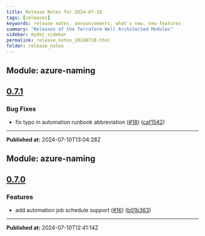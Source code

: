 ```yaml
---
title: Release Notes for 2024-07-10
tags: [releases]
keywords: release notes, announcements, what's new, new features
summary: "Releases of the Terraform Well Architected Modules"
sidebar: mydoc_sidebar
permalink: release_notes_20240710.html
folder: release_notes
---
```


## Module: azure-naming
## [0.7.1](https://github.com/CloudNationHQ/terraform-azure-naming/releases/tag/v0.7.1)


### Bug Fixes

* fix typo in automation runbook abbreviation ([#18](https://github.com/CloudNationHQ/terraform-azure-naming/issues/18)) ([caf1542](https://github.com/CloudNationHQ/terraform-azure-naming/commit/caf1542d7ef9df0b13b93bc3a24b5fb4fcb6e774))

---

**Published at:** 2024-07-10T13:04:28Z

## Module: azure-naming
## [0.7.0](https://github.com/CloudNationHQ/terraform-azure-naming/releases/tag/v0.7.0)


### Features

* add automation job schedule support ([#16](https://github.com/CloudNationHQ/terraform-azure-naming/issues/16)) ([b01b363](https://github.com/CloudNationHQ/terraform-azure-naming/commit/b01b36381dcf90f1a58c51faad73debb02601a77))

---

**Published at:** 2024-07-10T12:41:14Z

